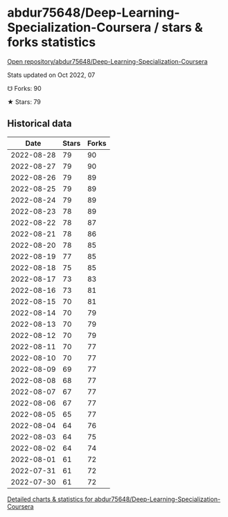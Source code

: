 # abdur75648/Deep-Learning-Specialization-Coursera / stars & forks statistics

[Open repository/abdur75648/Deep-Learning-Specialization-Coursera](https://github.com/abdur75648/Deep-Learning-Specialization-Coursera)

Stats updated on Oct 2022, 07

☋ Forks: 90

★ Stars: 79

## Historical data
| Date | Stars | Forks |
|------|-------|-------|
| 2022-08-28 | 79 | 90 | 
| 2022-08-27 | 79 | 90 | 
| 2022-08-26 | 79 | 89 | 
| 2022-08-25 | 79 | 89 | 
| 2022-08-24 | 79 | 89 | 
| 2022-08-23 | 78 | 89 | 
| 2022-08-22 | 78 | 87 | 
| 2022-08-21 | 78 | 86 | 
| 2022-08-20 | 78 | 85 | 
| 2022-08-19 | 77 | 85 | 
| 2022-08-18 | 75 | 85 | 
| 2022-08-17 | 73 | 83 | 
| 2022-08-16 | 73 | 81 | 
| 2022-08-15 | 70 | 81 | 
| 2022-08-14 | 70 | 79 | 
| 2022-08-13 | 70 | 79 | 
| 2022-08-12 | 70 | 79 | 
| 2022-08-11 | 70 | 77 | 
| 2022-08-10 | 70 | 77 | 
| 2022-08-09 | 69 | 77 | 
| 2022-08-08 | 68 | 77 | 
| 2022-08-07 | 67 | 77 | 
| 2022-08-06 | 67 | 77 | 
| 2022-08-05 | 65 | 77 | 
| 2022-08-04 | 64 | 76 | 
| 2022-08-03 | 64 | 75 | 
| 2022-08-02 | 64 | 74 | 
| 2022-08-01 | 61 | 72 | 
| 2022-07-31 | 61 | 72 | 
| 2022-07-30 | 61 | 72 | 


[Detailed charts & statistics for abdur75648/Deep-Learning-Specialization-Coursera](https://reviewgithub.com/rep/abdur75648/Deep-Learning-Specialization-Coursera)
